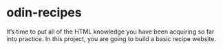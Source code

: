 # odin-recipes
It’s time to put all of the HTML knowledge you have been acquiring so far into practice. In this project, you are going to build a basic recipe website.
